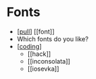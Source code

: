 # Fonts

- [[pull]] [[font]]
- Which fonts do you like?
- [[coding]]
  - [[hack]]
  - [[inconsolata]]
  - [[iosevka]]


[//begin]: # "Autogenerated link references for markdown compatibility"
[pull]: pull "Pull"
[coding]: coding "Coding"
[//end]: # "Autogenerated link references"